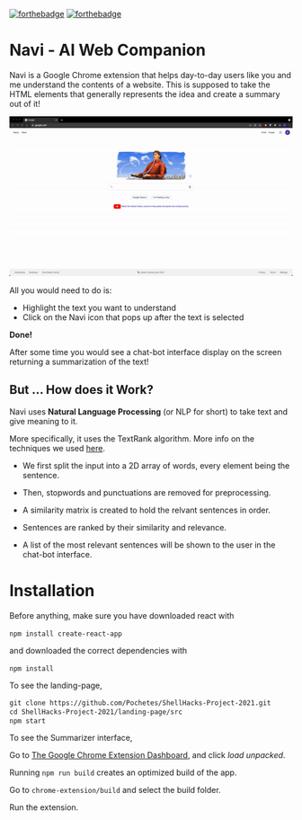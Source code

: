 [![forthebadge](https://forthebadge.com/images/badges/made-with-javascript.svg)](https://forthebadge.com)
[![forthebadge](https://forthebadge.com/images/badges/built-with-love.svg)](https://forthebadge.com)
# Navi - AI Web Companion

Navi is a Google Chrome extension that helps day-to-day users like you and me understand the contents of a website. This is supposed to take the HTML elements that generally represents the idea and create a summary out of it! 

![Landing-Page-GIF](landing-page/public/GIFs/landing-page-gif.gif)

All you would need to do is:

- Highlight the text you want to understand
- Click on the Navi icon that pops up after the text is selected

**Done!**

After some time you would see a chat-bot interface display on the screen returning a summarization of the text!

## But ... How does it Work?

Navi uses **Natural Language Processing** (or NLP for short) to take text and give meaning to it.

More specifically, it uses the TextRank algorithm. More info on the techniques we used [here](https://web.eecs.umich.edu/~mihalcea/papers/mihalcea.emnlp04.pdf).

* We first split the input into a 2D array of words, every element being the sentence.

* Then, stopwords and punctuations are removed for preprocessing.

* A similarity matrix is created to hold the relvant sentences in order.

* Sentences are ranked by their similarity and relevance.

* A list of the most relevant sentences will be shown to the user in the chat-bot interface.

# Installation

Before anything, make sure you have downloaded react with 

`npm install create-react-app` 

and downloaded the correct dependencies with 

`npm install`

To see the landing-page, 

```
git clone https://github.com/Pochetes/ShellHacks-Project-2021.git
cd ShellHacks-Project-2021/landing-page/src
npm start
```
To see the Summarizer interface,

Go to [The Google Chrome Extension Dashboard](chrome://extensions/), and click *load unpacked*. 

Running `npm run build` creates an optimized build of the app.

Go to `chrome-extension/build` and select the build folder.

Run the extension.
